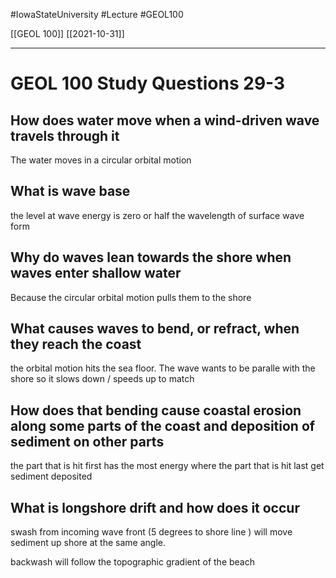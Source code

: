 
#IowaStateUniversity  #Lecture  #GEOL100

[[GEOL 100]] [[2021-10-31]]

---

# GEOL 100 Study Questions 29-3

## How does water move when a wind-driven wave travels through it 

The water moves in a circular orbital motion 

## What is wave base

the level at wave energy is zero or half the wavelength of surface wave form

## Why do waves lean towards the shore when waves enter shallow water

Because the circular orbital motion pulls them to the shore 

## What causes waves to bend, or refract, when they reach the coast

the orbital motion hits the sea floor. The wave wants to be paralle with the shore so it slows down / speeds up to match 


## How does that bending cause coastal erosion along some parts of the coast and deposition of sediment on other parts

the part that is hit first has the most energy where the part that is hit last get sediment deposited 

## What is longshore drift and how does it occur

swash from incoming wave front (5 degrees to shore line ) will move sediment up shore at the same angle. 

backwash will follow the topographic gradient of the beach 